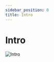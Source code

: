 ```yaml
---
sidebar_position: 0
title: Intro
---
```


# Intro

![Intro](https://memegenerator.net/img/instances/86460897.jpg)